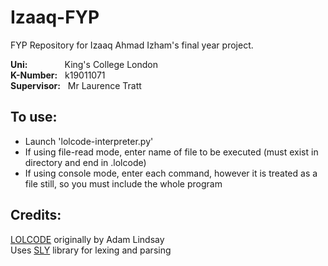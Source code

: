 # Izaaq-FYP

FYP Repository for Izaaq Ahmad Izham's final year project.

**Uni:**          &nbsp;&nbsp;&nbsp;&nbsp;&nbsp;&nbsp;&nbsp;&nbsp;&nbsp;&nbsp;&nbsp;&nbsp;&nbsp;&nbsp;King's College London<br/>
**K-Number:**     &nbsp;&nbsp;k19011071<br/>
**Supervisor:**   &nbsp;&nbsp;Mr Laurence Tratt<br/>

## To use:
- Launch 'lolcode-interpreter.py'
- If using file-read mode, enter name of file to be executed (must exist in directory and end in .lolcode)
- If using console mode, enter each command, however it is treated as a file still, so you must include the whole program 

## Credits:

[LOLCODE](http://www.lolcode.org/) originally by Adam Lindsay<br/>
Uses [SLY](https://sly.readthedocs.io/en/latest/sly.html) library for lexing and parsing 
